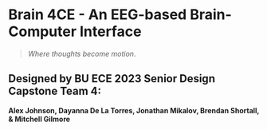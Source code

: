 # **Brain 4CE** - An EEG-based Brain-Computer Interface
> *Where thoughts become motion*.
## Designed by BU ECE 2023 Senior Design Capstone Team 4: 
**Alex Johnson, Dayanna De La Torres, Jonathan Mikalov, Brendan Shortall, & Mitchell Gilmore**